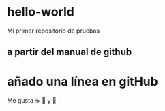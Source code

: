 # hello-world
Mi primer repositorio de pruebas
## a partir del manual de github
# añado una línea en gitHub
Me gusta :coffee: :dancer: y :pizza:
